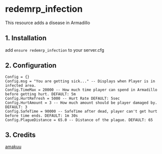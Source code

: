 # redemrp_infection
This resource adds a disease in Armadillo

## 1. Installation
add ```ensure redemrp_infection``` to your server.cfg

## 2. Configuration
```
Config = {}
Config.msg = "You are getting sick..." -- Displays when Player is in infected area.
Config.TimeMax = 20000 -- How much time player can spend in Armadillo before getting hurt. DEFAULT: 5m
Config.HurtRefresh = 5000 -- Hurt Rate DEFAULT: 5sec
Config.HurtAmount = 3 -- How much amount should be player damaged by. DEFAULT: 3
Config.SafeTime = 90000 -- SafeTime after dead, player can't get hurt before time ends. DEFAULT: 1m 30s
Config.PlagueDistance = 65.0 -- Distance of the plague. DEFAULT: 65
```

## 3. Credits
[amakuu](https://github.com/amakuu/)
